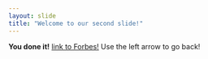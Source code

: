 ```yaml
---
layout: slide
title: "Welcome to our second slide!"
---
```

 **You done it!**  [link to Forbes!](https://www.forexbrokerz.com/gemini-vs-uphold-forex-broker-comparison)
Use the left arrow to go back!
